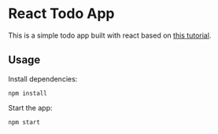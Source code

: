 # React Todo App

This is a simple todo app built with react based on [this tutorial](https://medium.com/oli-systems/react-todo-app-tutorial-e935fe716179).

## Usage

Install dependencies:
```
npm install
```

Start the app:
```
npm start
```